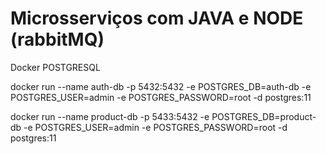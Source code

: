 # Microsserviços com JAVA e NODE (rabbitMQ)

Docker POSTGRESQL

docker run --name auth-db -p 5432:5432 -e POSTGRES_DB=auth-db -e POSTGRES_USER=admin -e POSTGRES_PASSWORD=root -d postgres:11

docker run --name product-db -p 5433:5432 -e POSTGRES_DB=product-db -e POSTGRES_USER=admin -e POSTGRES_PASSWORD=root -d postgres:11
